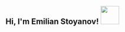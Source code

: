 <h2> Hi, I'm Emilian Stoyanov! <img src="https://media.giphy.com/media/1yk0v6WtCinP5Ptz6G/giphy.gif" width="50"></h2>
<!--
**EmilianStoyanov/EmilianStoyanov** is a ✨ _special_ ✨ repository because its `README.md` (this file) appears on your GitHub profile.

Here are some ideas to get you started:

- 🔭 I’m currently working on ...
- 🌱 I’m currently learning ...
- 👯 I’m looking to collaborate on ...
- 🤔 I’m looking for help with ...
- 💬 Ask me about ...
- 📫 How to reach me: ...
- 😄 Pronouns: ...
- ⚡ Fun fact: ...
-->
